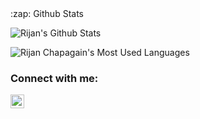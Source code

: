 <summary>:zap: Github Stats</summary>

![Rijan's Github Stats](https://github-readme-stats.codestackr.vercel.app/api/?username=rijan-chapagain&count_private=true&show_icons=true&hide_border=true)

![Rijan Chapagain's Most Used Languages](https://github-readme-stats.vercel.app/api/top-langs/?username=rijan-chapagain&count_private=true&layout=compact&hide_border=true)

### Connect with me:

[<img alt="Rijan | LinkedIn" width="22px" src="https://cdn.jsdelivr.net/npm/simple-icons@v3/icons/linkedin.svg" />][linkedin]

[linkedin]: https://www.linkedin.com/in/rijan-chapagain/ 
